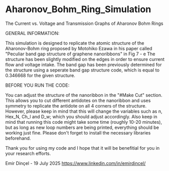 # Aharonov_Bohm_Ring_Simulation
The Current vs. Voltage and Transmission Graphs of Aharonov Bohm Rings

GENERAL INFORMATION:

This simulation is designed to replicate the atomic structure of the
Aharonov-Bohm ring proposed by Motohiko Ezawa in his paper called
"Peculiar band gap structure of graphene nanoribbons" in Fig 7 - e
The structure has been slightly modified on the edges in order to
ensure current flow and voltage intake. The band gap has been previously
determined for the structure using a seperate band gap structure code,
which is equal to 0.346668 for the given structure.

BEFORE YOU RUN THE CODE:

You can adjust the structure of the nanoribbon in the "#Make Cut"
section. This allows you to cut different antidotes on the nanoribbon
and uses symmetry to replicate the antidote on all 4 corners of the
structure. However, please keep in mind that this will change the
variables such as n, Hex_N, Ch_l and D_w; which you should adjust
accordingly. Also keep in mind that running this code might take
some time (roughly 10-20 minutes), but as long as new loop numbers
are being printed, everything should be working just fine. Please
don't forget to install the necessary libraries beforehand.

Thank you for using my code and I hope that it will be benefitial
for you in your research efforts.

Emir Dinçel - 19 July 2025
https://www.linkedin.com/in/emirdincel/
